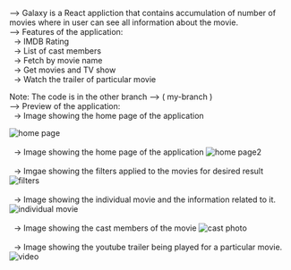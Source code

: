 
--> Galaxy is a React appliction that contains accumulation of number of movies where in user can see all information about the movie. <br> 
--> Features of the application: <br>
&nbsp; -> IMDB Rating <br>
&nbsp; -> List of cast members <br>
&nbsp; -> Fetch by movie name <br>
&nbsp; -> Get movies and TV show <br>
&nbsp; -> Watch the trailer of particular movie <br>

Note: The code is in the other branch --> ( my-branch )
<br>
--> Preview of the application: <br>
&nbsp; -> Image showing the home page of the application

![home page](https://github.com/siddhapurahet/Galaxy--A-movie-collection-react-application/assets/84630752/8d3356e8-a2cb-405a-807d-8cf290945d30)
<br>
<br>
&nbsp; -> Image showing the home page of the application
![home page2](https://github.com/siddhapurahet/Galaxy--A-movie-collection-react-application/assets/84630752/e80ced01-ce2b-4828-9f57-e30007189a6b)
<br>
<br>
&nbsp; -> Imgae showing the filters applied to the movies for desired result
![filters](https://github.com/siddhapurahet/Galaxy--A-movie-collection-react-application/assets/84630752/faf3792d-131e-4b9e-9e21-3078b421c125)
<br>
<br>
&nbsp; -> Image showing the individual movie and the information related to it.
![individual movie](https://github.com/siddhapurahet/Galaxy--A-movie-collection-react-application/assets/84630752/463296f6-791c-4211-9b72-44be2882cf31)
<br>
<br>
&nbsp; -> Image showing the cast members of the movie 
![cast photo](https://github.com/siddhapurahet/Galaxy--A-movie-collection-react-application/assets/84630752/2b8df481-e2f1-4bfd-98ab-c08591a1a920)
<br>
<br>
&nbsp; -> Image showing the youtube trailer being played for a particular movie.
![video](https://github.com/siddhapurahet/Galaxy--A-movie-collection-react-application/assets/84630752/bbb0e002-398e-4162-b70d-222bcdbce57b)

